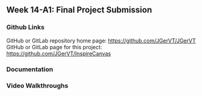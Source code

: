 ## Week 14-A1: Final Project Submission 

### Github Links
GitHub or GitLab repository home page: https://github.com/JGerVT/JGerVT
GitHub or GitLab page for this project: https://github.com/JGerVT/InspireCanvas

### Documentation



### Video Walkthroughs

